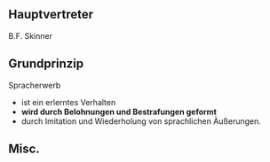 
Hauptvertreter
---
B.F. Skinner


Grundprinzip
---
Spracherwerb
- ist ein erlerntes Verhalten
- **wird durch Belohnungen und Bestrafungen geformt**
- durch Imitation und Wiederholung von sprachlichen Äußerungen.


Misc.
---


